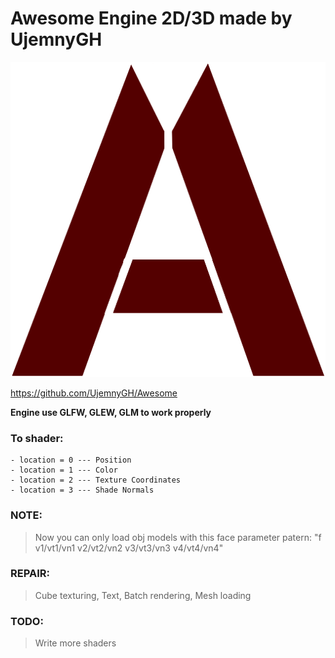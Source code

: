 # Awesome Engine 2D/3D made by UjemnyGH

![Awesome image logo](/data/texture/awesome.png)

https://github.com/UjemnyGH/Awesome


**Engine use GLFW, GLEW, GLM to work properly**

### To shader:
    - location = 0 --- Position
    - location = 1 --- Color
    - location = 2 --- Texture Coordinates
    - location = 3 --- Shade Normals

### NOTE:
> Now you can only load obj models with this face parameter patern: "f v1/vt1/vn1 v2/vt2/vn2 v3/vt3/vn3 v4/vt4/vn4"

### REPAIR:
> Cube texturing,
> Text,
> Batch rendering,
> Mesh loading

### TODO:
> Write more shaders